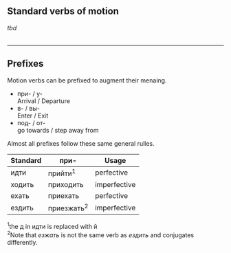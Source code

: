 ## Standard verbs of motion

*tbd*

|||
|-|-|

---

## Prefixes

Motion verbs can be prefixed to augment their menaing.

- при- / у-  
  Arrival / Departure
- в- / вы-  
  Enter / Exit
- под- / от-  
  go towards / step away from

Almost all prefixes follow these same general rulles.

| Standard | при- | Usage |
|-|-|-|
| идти | прийти<sup>1</sup> | perfective |
| ходить | приходить | imperfective |
|ехать | приехать | perfective|
| ездить | приезжать<sup>2</sup> | imperfective |







<sup>1</sup>the д in идти is replaced with й  
<sup>2</sup>Note that *езжать* is not the same verb as *ездить* and conjugates differently.




